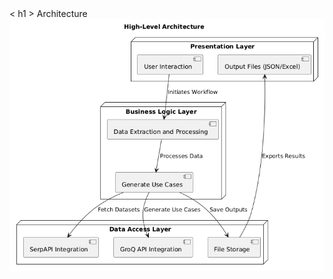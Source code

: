 <html>
  <body>
< h1 > Architecture</h1>
<img alt="Work Flow" src="Architectures/HLD.png" width="600" />
  </body>
</html>
